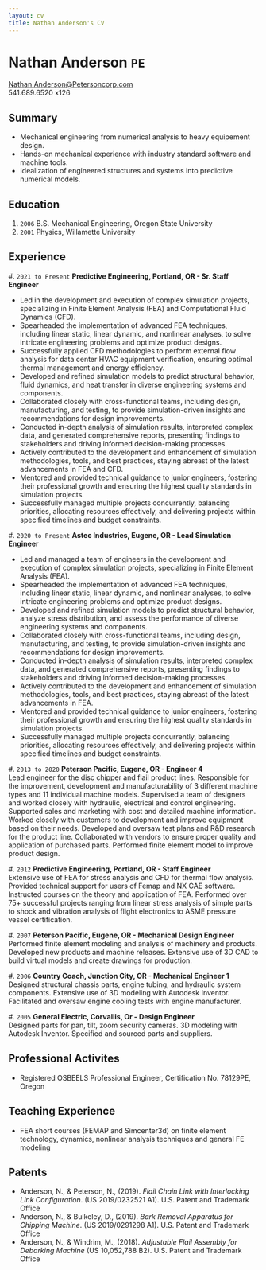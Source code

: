 ```yaml
---
layout: cv
title: Nathan Anderson's CV
---
```

# Nathan Anderson `PE`

Nathan.Anderson@Petersoncorp.com  
541.689.6520 x126

## Summary

- Mechanical engineering from numerical analysis to heavy equipement design.
- Hands-on mechanical experience with industry standard software and machine tools.
- Idealization of engineered structures and systems into predictive numerical models.

## Education

1. `2006` B.S. Mechanical Engineering, Oregon State University
2. `2001` Physics, Willamette University

## Experience
#. `2021 to Present`  **Predictive Engineering, Portland, OR - Sr. Staff Engineer**  
- Led in the development and execution of complex simulation projects, specializing in Finite Element Analysis (FEA) and Computational Fluid Dynamics (CFD).
- Spearheaded the implementation of advanced FEA techniques, including linear static, linear dynamic, and nonlinear analyses, to solve intricate engineering problems and optimize product designs.
- Successfully applied CFD methodologies to perform external flow analysis for data center HVAC equipment verification, ensuring optimal thermal management and energy efficiency.
- Developed and refined simulation models to predict structural behavior, fluid dynamics, and heat transfer in diverse engineering systems and components.
- Collaborated closely with cross-functional teams, including design, manufacturing, and testing, to provide simulation-driven insights and recommendations for design improvements.
- Conducted in-depth analysis of simulation results, interpreted complex data, and generated comprehensive reports, presenting findings to stakeholders and driving informed decision-making processes.
- Actively contributed to the development and enhancement of simulation methodologies, tools, and best practices, staying abreast of the latest advancements in FEA and CFD.
- Mentored and provided technical guidance to junior engineers, fostering their professional growth and ensuring the highest quality standards in simulation projects.
- Successfully managed multiple projects concurrently, balancing priorities, allocating resources effectively, and delivering projects within specified timelines and budget constraints.

#. `2020 to Present`  **Astec Industries, Eugene, OR - Lead Simulation Engineer**  
- Led and managed a team of engineers in the development and execution of complex simulation projects, specializing in Finite Element Analysis (FEA).
- Spearheaded the implementation of advanced FEA techniques, including linear static, linear dynamic, and nonlinear analyses, to solve intricate engineering problems and optimize product designs.
- Developed and refined simulation models to predict structural behavior, analyze stress distribution, and assess the performance of diverse engineering systems and components.
- Collaborated closely with cross-functional teams, including design, manufacturing, and testing, to provide simulation-driven insights and recommendations for design improvements.
- Conducted in-depth analysis of simulation results, interpreted complex data, and generated comprehensive reports, presenting findings to stakeholders and driving informed decision-making processes.
- Actively contributed to the development and enhancement of simulation methodologies, tools, and best practices, staying abreast of the latest advancements in FEA.
- Mentored and provided technical guidance to junior engineers, fostering their professional growth and ensuring the highest quality standards in simulation projects.
- Successfully managed multiple projects concurrently, balancing priorities, allocating resources effectively, and delivering projects within specified timelines and budget constraints.

#. `2013 to 2020`  **Peterson Pacific, Eugene, OR - Engineer 4**  
 Lead engineer for the disc chipper and flail product lines.  Responsible for the improvement, development and manufacturability of 3 different machine types and 11 individual machine models.  Supervised a team of designers and worked closely with hydraulic, electrical and control engineering.  Supported sales and marketing with cost and detailed machine information.  Worked closely with customers to development and improve equipment based on their needs.  Developed and oversaw test plans and R&D research for the product line.  Collaborated with vendors to ensure proper quality and application of purchased parts.  Performed finite element model to improve product design.
  
#. `2012`  **Predictive Engineering, Portland, OR - Staff Engineer**  
 Extensive use of FEA for stress analysis and CFD for thermal flow analysis.  Provided technical support for users of Femap and NX CAE software.  Instructed courses on the theory and application of FEA.  Performed over 75+ successful projects ranging from linear stress analysis of simple parts to shock and vibration analysis of flight electronics to ASME pressure vessel certification.

#. `2007`  **Peterson Pacific, Eugene, OR - Mechanical Design Engineer**  
 Performed finite element modeling and analysis of machinery and products.  Developed new products and machine releases.  Extensive use of 3D CAD to build virtual models and create drawings for production.

#. `2006`  **Country Coach, Junction City, OR - Mechanical Engineer 1**  
 Designed structural chassis parts, engine tubing, and hydraulic system components.  Extensive use of 3D modeling with Autodesk Inventor. Facilitated and oversaw engine cooling tests with engine manufacturer.

#. `2005`  **General Electric, Corvallis, Or - Design Engineer**  
 Designed parts for pan, tilt, zoom security cameras.  3D modeling with Autodesk Inventor.  Specified and sourced parts and suppliers.

## Professional Activites

- Registered OSBEELS Professional Engineer, Certification No. 78129PE, Oregon

## Teaching Experience

- FEA short courses (FEMAP and Simcenter3d) on finite element technology, dynamics, nonlinear analysis techniques and general FE modeling

## Patents

- Anderson, N., & Peterson, N., (2019). *Flail Chain Link with Interlocking Link Configuration*. (US 2019/0232521 A1). U.S. Patent and Trademark Office
- Anderson, N., & Bulkeley, D., (2019). *Bark Removal Apparatus for Chipping Machine*. (US 2019/0291298 A1). U.S. Patent and Trademark Office
- Anderson, N., & Windrim, M., (2018). *Adjustable Flail Assembly for Debarking Machine* (US 10,052,788 B2). U.S. Patent and Trademark Office
